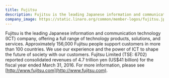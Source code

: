 ```yaml
---
title: Fujitsu
description: Fujitsu is the leading Japanese information and communication technology (ICT) company, offering a full range of technology products, solutions, and services.
company_image: https://static.linaro.org/common/member-logos/fujitsu.jpg
---
```

Fujitsu is the leading Japanese information and communication technology (ICT) company, offering a full range of technology products, solutions, and services. Approximately 156,000 Fujitsu people support customers in more than 100 countries. We use our experience and the power of ICT to shape the future of society with our customers. Fujitsu Limited (TSE: 6702) reported consolidated revenues of 4.7 trillion yen (US$41 billion) for the fiscal year ended March 31, 2016. For more information, please see [http://www.fujitsu.com](http://www.fujitsu.com).
